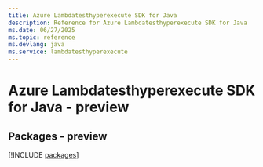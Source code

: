 ```yaml
---
title: Azure Lambdatesthyperexecute SDK for Java
description: Reference for Azure Lambdatesthyperexecute SDK for Java
ms.date: 06/27/2025
ms.topic: reference
ms.devlang: java
ms.service: lambdatesthyperexecute
---
```

# Azure Lambdatesthyperexecute SDK for Java - preview
## Packages - preview
[!INCLUDE [packages](lambdatesthyperexecute-index.md)]